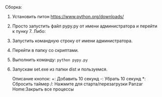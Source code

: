 Сборка:
1. Установить питон https://www.python.org/downloads/
2. Просто запустить файл pypy.py от имени администратора и перейти к пунку 7.
Либо:
4. Запустить командную строку от имени администратора.
5. Перейти в папку со скриптами.
6. Выполнить команду:  ```python pypy.py  ```
7. Запускам set.exe из папки dist и пользуемся.

   Описание кнопок:
+: Добавить 10 секунд
-: Убрать 10 секунд
*: Сбросить таймер
/: Нажмите для старта/перезагрузки Panzar
Home:Закрыть все процессы
